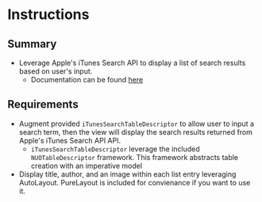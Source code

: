 #  Instructions

## Summary
* Leverage Apple's iTunes Search API to display a list of search results based on user's input.
  * Documentation can be found [here](https://performance-partners.apple.com/search-api)
  
## Requirements
 * Augment provided `iTunesSearchTableDescriptor` to allow user to input a search term, then the view will display the search results returned from Apple's iTunes Search API API.
   * `iTunesSearchTableDescriptor` leverage the included `NUOTableDescriptor` framework. This framework abstracts table creation with an imperative model
 * Display title, author, and an image within each list entry leveraging AutoLayout. PureLayout is included for convienance if you want to use it.
 
 
 
 

